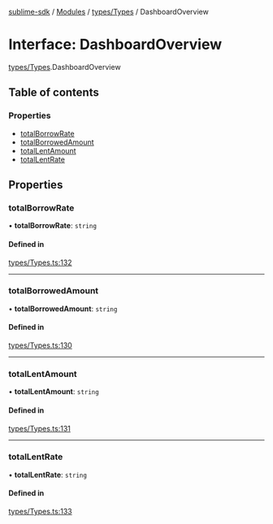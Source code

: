 [sublime-sdk](../README.md) / [Modules](../modules.md) / [types/Types](../modules/types_Types.md) / DashboardOverview

# Interface: DashboardOverview

[types/Types](../modules/types_Types.md).DashboardOverview

## Table of contents

### Properties

- [totalBorrowRate](types_Types.DashboardOverview.md#totalborrowrate)
- [totalBorrowedAmount](types_Types.DashboardOverview.md#totalborrowedamount)
- [totalLentAmount](types_Types.DashboardOverview.md#totallentamount)
- [totalLentRate](types_Types.DashboardOverview.md#totallentrate)

## Properties

### totalBorrowRate

• **totalBorrowRate**: `string`

#### Defined in

[types/Types.ts:132](https://github.com/sublime-finance/sublime-sdk/blob/8d25170/src/types/Types.ts#L132)

___

### totalBorrowedAmount

• **totalBorrowedAmount**: `string`

#### Defined in

[types/Types.ts:130](https://github.com/sublime-finance/sublime-sdk/blob/8d25170/src/types/Types.ts#L130)

___

### totalLentAmount

• **totalLentAmount**: `string`

#### Defined in

[types/Types.ts:131](https://github.com/sublime-finance/sublime-sdk/blob/8d25170/src/types/Types.ts#L131)

___

### totalLentRate

• **totalLentRate**: `string`

#### Defined in

[types/Types.ts:133](https://github.com/sublime-finance/sublime-sdk/blob/8d25170/src/types/Types.ts#L133)
